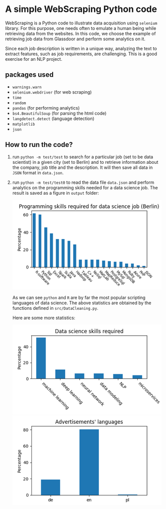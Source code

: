 # A simple WebScraping Python code

WebScraping is a Python code to illustrate data acquisition using
`selenium` library. For this purpose, one needs often to emulate a
human being while retrieving data from the websites. In this code, we
choose the example of retrieving job data from Glassdoor and perform
some analytics on it.

Since each job description is written in a unique way, analyzing the
text to extract features, such as job requirements, are
challenging. This is a good exercise for an NLP project.

## packages used
* `warnings.warn`
* `selenium.webdriver` (for web scraping)
* `time`
* `random`
* `pandas` (for performing analytics)
* `bs4.BeautifulSoup` (for parsing the html code)
* `langdetect.detect` (language detection)
* `matplotlib`
* `json`

## How to run the code?

1. run `python -m test/test` to search for a particular job (set to be
  data scientist) in a given city (set to Berlin) and to retrieve
  information about the company, job title and the description. It
  will then save all data in `JSON` format in `data.json`.

2. run `python -m test/test0` to read the data file `data.json` and
   perform analytics on the programming skills needed for a data
   science job. The result is saved as a figure in `output`
   folder:

	![](output/skills_prog.png)
   
   As we can see `python` and `R` are by far the most popular
   scripting languages of data science. The above statistics are
   obtained by the functions defined in `src/DataCleaning.py`.
   
   Here are some more statistics:

	![](output/skills_ds.png)
	![](output/lang.png)
